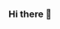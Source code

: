 ### Hi there 👋

<!--
**Akitameru/Akitameru** is a ✨ _special_ ✨ repository because its `README.md` (this file) appears on your GitHub profile.

Here are some ideas to get you started:

- 🔭 I’m currently working on ...
- 🌱 I’m currently learning coding
- 👯 I’m looking to collaborate on game
- 🤔 I’m looking for help with 
- 💬 Ask me about ...
- 📫 How to reach me: mobius235@gmail.com
- 😄 Pronouns: aki
- ⚡ Fun fact: 
-->
